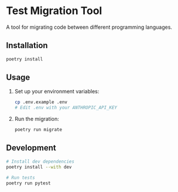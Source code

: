 # Test Migration Tool

A tool for migrating code between different programming languages.

## Installation

```bash
poetry install
```

## Usage

1. Set up your environment variables:

   ```bash
   cp .env.example .env
   # Edit .env with your ANTHROPIC_API_KEY
   ```

2. Run the migration:
   ```bash
   poetry run migrate
   ```

## Development

```bash
# Install dev dependencies
poetry install --with dev

# Run tests
poetry run pytest
```
